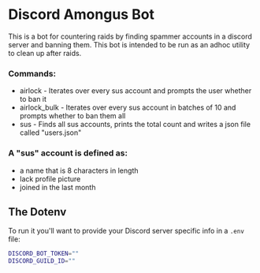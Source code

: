 # Discord Amongus Bot
This is a bot for countering raids by finding spammer accounts in a discord server and banning them.
This bot is intended to be run as an adhoc utility to clean up after raids.

### Commands:
- airlock - Iterates over every sus account and prompts the user whether to ban it
- airlock_bulk - Iterates over every sus account in batches of 10 and prompts whether to ban them all
- sus - Finds all sus accounts, prints the total count and writes a json file called "users.json"

### A "sus" account is defined as:
- a name that is 8 characters in length
- lack profile picture
- joined in the last month 


## The Dotenv
To run it you'll want to provide your Discord server specific info in a `.env` file:
```bash
DISCORD_BOT_TOKEN=""
DISCORD_GUILD_ID=""
```
